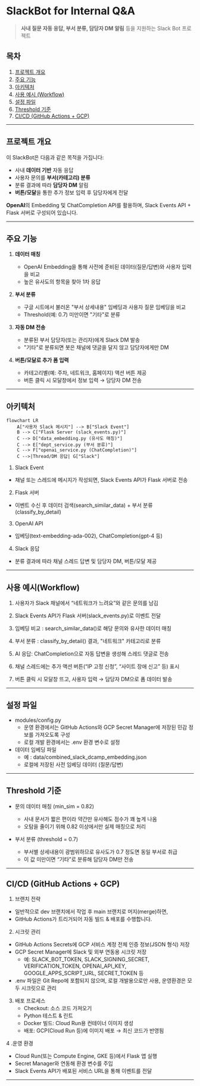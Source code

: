 # SlackBot for Internal Q&A

> **사내 질문 자동 응답, 부서 분류, 담당자 DM 알림** 등을 지원하는 Slack Bot 프로젝트

## 목차
1. [프로젝트 개요](#프로젝트-개요)
2. [주요 기능](#주요-기능)
3. [아키텍처](#아키텍처)
4. [사용 예시 (Workflow)](#사용-예시(Workflow))
5. [설정 파일](#설정-파일)
6. [Threshold 기준](#threshold-기준)
7. [CI/CD (GitHub Actions + GCP)](#cicd-github-actions--gcp)


---

## 프로젝트 개요

이 SlackBot은 다음과 같은 목적을 가집니다:

- 사내 **데이터 기반** 자동 응답
- 사용자 문의를 **부서(카테고리) 분류**
- 분류 결과에 따라 **담당자 DM** 알림
- **버튼/모달**을 통한 추가 정보 입력 후 담당자에게 전달

**OpenAI**의 Embedding 및 ChatCompletion API를 활용하며, Slack Events API + Flask 서버로 구성되어 있습니다.

---

## 주요 기능

1. **데이터 매칭**  
   - OpenAI Embedding을 통해 사전에 준비된 데이터(질문/답변)와 사용자 입력을 비교  
   - 높은 유사도의 항목을 찾아 1차 응답

2. **부서 분류**  
   - 구글 시트에서 불러온 "부서 상세내용" 임베딩과 사용자 질문 임베딩을 비교  
   - Threshold(예: 0.7) 미만이면 "기타"로 분류

3. **자동 DM 전송**  
   - 분류된 부서 담당자(또는 관리자)에게 Slack DM 발송  
   - "기타"로 분류되면 봇은 채널에 댓글을 달지 않고 담당자에게만 DM

4. **버튼/모달로 추가 폼 입력**  
   - 카테고리별(예: 주차, 네트워크, 홈페이지) 액션 버튼 제공  
   - 버튼 클릭 시 모달창에서 정보 입력 → 담당자 DM 전송

---

## 아키텍처

```mermaid
flowchart LR
    A["사용자 Slack 메시지"] --> B["Slack Event"]
    B --> C["Flask Server (slack_events.py)"]
    C --> D["data_embedding.py (유사도 매칭)"]
    C --> E["dept_service.py (부서 분류)"]
    C --> F["openai_service.py (ChatCompletion)"]
    C -->|Thread/DM 응답| G["Slack"]
```
1. Slack Event
  - 채널 또는 스레드에 메시지가 작성되면, Slack Events API가 Flask 서버로 전송
2. Flask 서버
  - 이벤트 수신 후 데이터 검색(search_similar_data) + 부서 분류(classify_by_detail)
3. OpenAI API
  - 임베딩(text-embedding-ada-002), ChatCompletion(gpt-4 등)
4. Slack 응답
  - 분류 결과에 따라 채널 스레드 답변 및 담당자 DM, 버튼/모달 제공

---

## 사용 예시(Workflow)

1. 사용자가 Slack 채널에서 “네트워크가 느려요”와 같은 문의를 남김

2. Slack Events API가 Flask 서버(slack_events.py)로 이벤트 전달

3. 임베딩 비교 : search_similar_data()로 해당 문의와 유사한 데이터 매칭

4. 부서 분류 : classify_by_detail() 결과, "네트워크" 카테고리로 분류

5. AI 응답: ChatCompletion으로 자동 답변을 생성해 스레드 댓글로 전송

6. 채널 스레드에는 추가 액션 버튼(“IP 고정 신청”, “사이트 장애 신고” 등) 표시

7. 버튼 클릭 시 모달창 뜨고, 사용자 입력 → 담당자 DM으로 폼 데이터 발송

--- 

## 설정 파일

- modules/config.py
  - 운영 환경에서는 GitHub Actions와 GCP Secret Manager에 저장된 민감 정보를 가져오도록 구성
  - 로컬 개발 환경에서는 .env 환경 변수로 설정
- 데이터 임베딩 파일
  - 예 : data/combined_slack_dcamp_embedding.json
  - 로컬에 저장된 사전 임베딩 데이터 (질문/답변)

---

## Threshold 기준

- 문의 데이터 매칭 (min_sim = 0.82)
  - 사내 문서가 짧은 편이라 약간만 유사해도 점수가 꽤 높게 나옴
  - 오탐을 줄이기 위해 0.82 이상에서만 실제 매칭으로 처리

- 부서 분류 (threshold = 0.7)
  - 부서별 상세내용이 광범위하므로 유사도가 0.7 정도면 동일 부서로 취급
  - 이 값 미만이면 “기타”로 분류해 담당자 DM만 전송

---

## CI/CD (GitHub Actions + GCP)

1. 브랜치 전략
  - 일반적으로 dev 브랜치에서 작업 후 main 브랜치로 머지(merge)하면,
  - GitHub Actions가 트리거되어 자동 빌드 & 배포를 수행합니다.

2. 시크릿 관리
  - GitHub Actions Secrets에 GCP 서비스 계정 전체 인증 정보(JSON 형식) 저장
  - GCP Secret Manager에 Slack 및 외부 연동용 시크릿 저장
     - 예: SLACK_BOT_TOKEN, SLACK_SIGNING_SECRET, VERIFICATION_TOKEN, OPENAI_API_KEY, GOOGLE_APPS_SCRIPT_URL, SECRET_TOKEN 등
  - .env 파일은 Git Repo에 포함되지 않으며, 로컬 개발용으로만 사용, 운영환경은 모두 시크릿으로 관리

3. 배포 프로세스
   - Checkout: 소스 코드 가져오기
   - Python 테스트 & 린트
   - Docker 빌드: Cloud Run용 컨테이너 이미지 생성
   - 배포: GCP(Cloud Run 등)에 이미지 배포 → 최신 코드가 반영됨

4 .운영 환경
  - Cloud Run(또는 Compute Engine, GKE 등)에서 Flask 앱 실행
  - Secret Manager와 연동해 환경 변수를 주입
  - Slack Events API가 배포된 서비스 URL을 통해 이벤트를 전달

---




